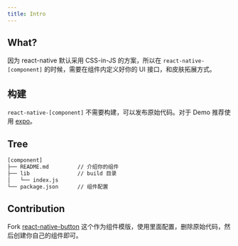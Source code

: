 ```yaml
---
title: Intro
---
```


## What?

因为 react-native 默认采用 CSS-in-JS 的方案，所以在 `react-native-[component]` 的时候，需要在组件内定义好你的 UI 接口，和皮肤拓展方式。

## 构建

`react-native-[component]`  不需要构建，可以发布原始代码。对于 Demo 推荐使用 [expo](https://expo.io/)。

## Tree

```bash
[component]
├── README.md         // 介绍你的组件
├── lib               // build 目录
│   └── index.js
└── package.json      // 组件配置
```

## Contribution

Fork [react-native-button](https://github.com/nu-system/react-native-button) 这个作为组件模版，使用里面配置，删除原始代码，然后创建你自己的组件即可。
